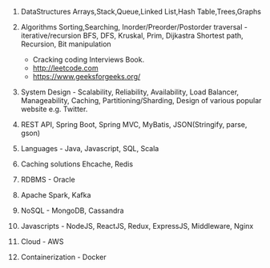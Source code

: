 1. DataStructures
	Arrays,Stack,Queue,Linked List,Hash Table,Trees,Graphs

2. Algorithms
	Sorting,Searching, Inorder/Preorder/Postorder traversal - iterative/recursion
	BFS, DFS, Kruskal, Prim, Dijkastra Shortest path, Recursion, Bit manipulation

	- Cracking coding Interviews Book.
	- http://leetcode.com
	- https://www.geeksforgeeks.org/

3. System Design - Scalability, Reliability, Availability, Load Balancer, Manageability, 
   Caching, Partitioning/Sharding, Design of various popular website e.g. Twitter.

4. REST API, Spring Boot, Spring MVC, MyBatis, JSON(Stringify, parse, gson) 

5. Languages - Java, Javascript, SQL, Scala

6. Caching solutions Ehcache, Redis

7. RDBMS - Oracle

8. Apache Spark, Kafka

9. NoSQL - MongoDB, Cassandra

10. Javascripts - NodeJS, ReactJS, Redux, ExpressJS, Middleware, Nginx

11. Cloud - AWS 

12. Containerization - Docker 
